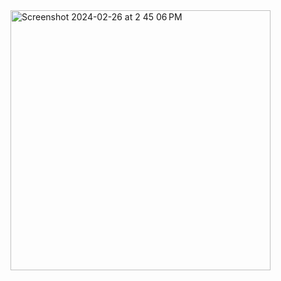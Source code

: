 <img width="416" alt="Screenshot 2024-02-26 at 2 45 06 PM" src="https://github.com/Noufyemni/Tourism-Tracking-API/assets/109031963/be829826-d3a2-40aa-85f2-43dfc248821d">
